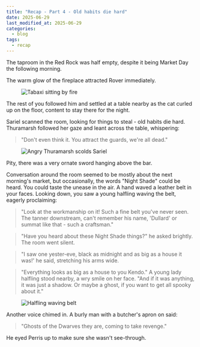 ```yaml
---
title: "Recap - Part 4 - Old habits die hard"
date: 2025-06-29
last_modified_at: 2025-06-29
categories:
  - blog
tags:
  - recap
---
```


The taproom in the Red Rock was half empty, despite it being Market Day the following morning. 

The warm glow of the fireplace attracted Rover immediately. 

<figure class="image-caption">
  <img src="{{ site.baseurl }}/assets/images/rover-sitting-by-fire.png" alt="Tabaxi sitting by fire">
</figure>

The rest of you followed him and settled at a table nearby as the cat curled up on the floor, content to stay there for the night.

Sariel scanned the room, looking for things to steal - old habits die hard. Thuramarsh followed her gaze and leant across the table, whispering:

>"Don't even think it. You attract the guards, we're all dead." 

<figure class="image-caption">
  <img src="{{ site.baseurl }}/assets/images/angry-thuramarsh-scolds-sariel.png" alt="Angry Thuramarsh scolds Sariel">
</figure>

Pity, there was a very ornate sword hanging above the bar. 

Conversation around the room seemed to be mostly about the next morning's market, but occasionally, the words "Night Shade" could be heard. You could taste the unease in the air. A hand waved a leather belt in your faces. Looking down, you saw a young halfling waving the belt, eagerly proclaiming:

<blockquote> "Look at the workmanship on it! Such a fine belt you've never seen. The tanner downstream, can't remember his name, 'Dullard' or summat like that - such a craftsman." </blockquote>

<blockquote>"Have you heard about these Night Shade things?" he asked brightly. The room went silent. </blockquote>

<blockquote>"I saw one yester-eve, black as midnight and as big as a house it was!' he said, stretching his arms wide.</blockquote>

<blockquote>"Everything looks as big as a house to you Kendo." A young lady halfling stood nearby, a wry smile on her face. "And if it was anything, it was just a shadow. Or maybe a ghost, if you want to get all spooky about it."</blockquote>

<figure class="image-caption">
  <img src="{{ site.baseurl }}/assets/images/halfling-swinging-belt.png" alt="Halfling waving belt">
</figure>

Another voice chimed in. A burly man with a butcher's apron on said:
>"Ghosts of the Dwarves they are, coming to take revenge." 

He eyed Perris up to make sure she wasn't see-through.

